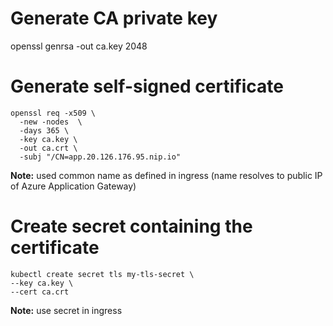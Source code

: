 # Generate CA private key

openssl genrsa -out ca.key 2048

# Generate self-signed certificate

```language=sh
openssl req -x509 \
  -new -nodes  \
  -days 365 \
  -key ca.key \
  -out ca.crt \
  -subj "/CN=app.20.126.176.95.nip.io"
```

**Note:** used common name as defined in ingress (name resolves to public IP of Azure Application Gateway)

# Create secret containing the certificate

```language=sh
kubectl create secret tls my-tls-secret \
--key ca.key \
--cert ca.crt
```

**Note:** use secret in ingress
